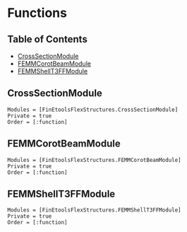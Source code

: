 # Functions

## Table of Contents

- [CrossSectionModule](@ref)
- [FEMMCorotBeamModule](@ref)
- [FEMMShellT3FFModule](@ref)


## CrossSectionModule

```@autodocs
Modules = [FinEtoolsFlexStructures.CrossSectionModule]
Private = true
Order = [:function]
```

## FEMMCorotBeamModule

```@autodocs
Modules = [FinEtoolsFlexStructures.FEMMCorotBeamModule]
Private = true
Order = [:function]
```

## FEMMShellT3FFModule

```@autodocs
Modules = [FinEtoolsFlexStructures.FEMMShellT3FFModule]
Private = true
Order = [:function]
```